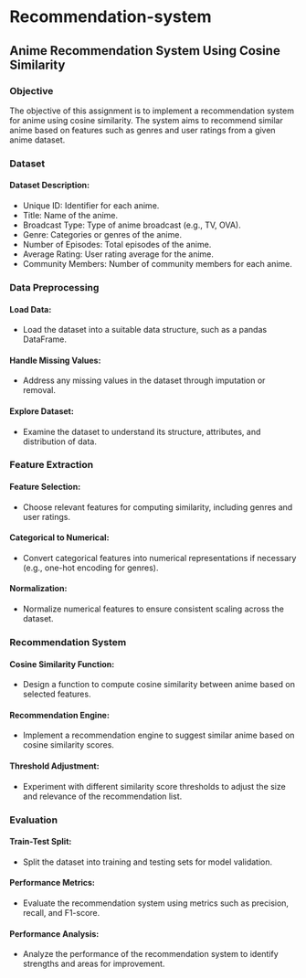 # Recommendation-system

## Anime Recommendation System Using Cosine Similarity

### Objective
The objective of this assignment is to implement a recommendation system for anime using cosine similarity. The system aims to recommend similar anime based on features such as genres and user ratings from a given anime dataset.

### Dataset
#### Dataset Description:
- Unique ID: Identifier for each anime.
- Title: Name of the anime.
- Broadcast Type: Type of anime broadcast (e.g., TV, OVA).
- Genre: Categories or genres of the anime.
- Number of Episodes: Total episodes of the anime.
- Average Rating: User rating average for the anime.
- Community Members: Number of community members for each anime.
  
### Data Preprocessing
#### Load Data:
- Load the dataset into a suitable data structure, such as a pandas DataFrame.
#### Handle Missing Values:
- Address any missing values in the dataset through imputation or removal.
#### Explore Dataset:
- Examine the dataset to understand its structure, attributes, and distribution of data.
  
### Feature Extraction
#### Feature Selection:
- Choose relevant features for computing similarity, including genres and user ratings.
#### Categorical to Numerical:
- Convert categorical features into numerical representations if necessary (e.g., one-hot encoding for genres).
#### Normalization:
- Normalize numerical features to ensure consistent scaling across the dataset.

### Recommendation System
#### Cosine Similarity Function:
- Design a function to compute cosine similarity between anime based on selected features.
#### Recommendation Engine:
- Implement a recommendation engine to suggest similar anime based on cosine similarity scores.
#### Threshold Adjustment:
- Experiment with different similarity score thresholds to adjust the size and relevance of the recommendation list.

### Evaluation
#### Train-Test Split:
- Split the dataset into training and testing sets for model validation.
#### Performance Metrics:
- Evaluate the recommendation system using metrics such as precision, recall, and F1-score.
#### Performance Analysis:
- Analyze the performance of the recommendation system to identify strengths and areas for improvement.
